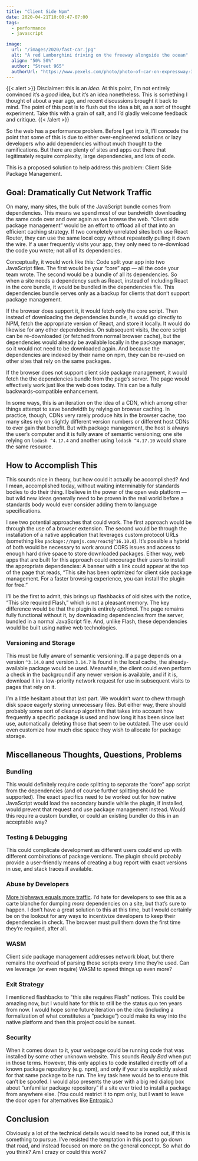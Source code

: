 ```yaml
---
title: "Client Side Npm"
date: 2020-04-21T10:00:47-07:00
tags:
  - performance
  - javascript

image:
  url: "/images/2020/fast-car.jpg"
  alt: "A red Lamborghini driving on the freeway alongside the ocean"
  align: "50% 50%"
  author: "Street 965"
  authorUrl: "https://www.pexels.com/photo/photo-of-car-on-expressway-3422964/"
---
```



{{< alert >}}
Disclaimer: this is an _idea_.
At this point, I’m not entirely convinced it’s a _good_ idea, but it’s an idea nonetheless.
This is something I thought of about a year ago, and recent discussions brought it back to mind.
The point of this post is to flush out the idea a bit, as a sort of thought experiment.
Take this with a grain of salt, and I’d gladly welcome feedback and critique.
{{< /alert >}}

So the web has a performance problem.
Before I get into it, I’ll concede the point that some of this is due to either over-engineered solutions or lazy developers who add dependencies without much thought to the ramifications.
But there are plenty of sites and apps out there that legitimately require complexity, large dependencies, and lots of code.

This is a proposed solution to help address this problem: Client Side Package Management.

## Goal: Dramatically Cut Network Traffic

On many, many sites, the bulk of the JavaScript bundle comes from dependencies.
This means we spend most of our bandwidth downloading the same code over and over again as we browse the web.
“Client side package management” would be an effort to offload all of that into an efficient caching strategy.
If two completely unrelated sites both use React Router, they can use the same local copy without repeatedly pulling it down the wire.
If a user frequently visits your app, they only need to re-download the code you wrote; not all of its dependencies.

Conceptually, it would work like this:
Code split your app into two JavaScript files. The first would be your “core” app — all the code your team wrote. The second would be a bundle of all its dependencies.
So when a site needs a dependency such as React, instead of including React in the core bundle, it would be bundled in the dependencies file.
This dependencies bundle serves only as a backup for clients that don’t support package management.

If the browser does support it, it would fetch only the core script.
Then instead of downloading the dependencies bundle, it would go directly to NPM, fetch the appropriate version of React, and store it locally.
It would do likewise for any other dependencies.
On subsequent visits, the core script can be re-downloaded (or fetched from normal browser cache), but the dependencies would already be available locally in the package manager, so it would not need to be downloaded again.
And because the dependencies are indexed by their name on npm, they can be re-used on other sites that rely on the same packages.

If the browser does not support client side package management, it would fetch the the dependencies bundle from the page’s server.
The page would effectively work just like the web does today.
This can be a fully backwards-compatible enhancement.

In some ways, this is an iteration on the idea of a CDN, which among other things attempt to save bandwidth by relying on browser caching.
In practice, though, CDNs very rarely produce hits in the browser cache;
too many sites rely on slightly different version numbers or different host CDNs to ever gain that benefit.
But with package management, the host is always the user’s computer and it is fully aware of semantic versioning;
one site relying on `lodash ^4.17.4` and another using `lodash ^4.17.10` would share the same resource.

## How to Accomplish This

This sounds nice in theory, but how could it actually be accomplished? And I mean, accomplished today, without waiting interminably for standards bodies to do their thing. I believe in the power of the open web platform — but wild new ideas generally need to be proven in the real world before a standards body would ever consider adding them to language specifications.

I see two potential approaches that could work.
The first approach would be through the use of a browser extension.
The second would be through the installation of a native application that leverages custom protocol URLs (something like `package://npmjs.com/react@^16.10.0`).
It’s possible a hybrid of both would be necessary to work around CORS issues and access to enough hard drive space to store downloaded packages.
Either way, web apps that are built for this approach could encourage their users to install the appropriate dependencies:
A banner with a link could appear at the top of the page that reads,
“This site has been optimized for client side package management. For a faster browsing experience, you can install the plugin for free.”

I’ll be the first to admit, this brings up flashbacks of old sites with the notice, “This site required Flash,” which is not a pleasant memory.
The key difference would be that the plugin is entirely _optional_.
The page remains fully functional without it, by downloading dependencies from the server, bundled in a normal JavaScript file.
And, unlike Flash, these dependencies would be built using native web technologies.

### Versioning and Storage

This must be fully aware of semantic versioning.
If a page depends on a version `^3.14.0` and version `3.14.7` is found in the local cache, the already-available package would be used.
Meanwhile, the client could even perform a check in the background if any newer version is available, and if it is, download it in a low-priority network request for use in subsequent visits to pages that rely on it.

I’m a little hesitant about that last part.
We wouldn’t want to chew through disk space eagerly storing unnecessary files.
But either way, there should probably some sort of cleanup algorithm that takes into account how frequently a specific package is used and how long it has been since last use, automatically deleting those that seem to be outdated.
The user could even customize how much disc space they wish to allocate for package storage.

## Miscellaneous Thoughts, Questions, Problems

### Bundling
This would definitely require code splitting to separate the “core” app script from the dependencies (and of course further splitting should be supported).
The exact specifics need to be worked out for how native JavaScript would load the secondary bundle while the plugin, if installed, would prevent that request and use package management instead.
Would this require a custom bundler, or could an existing bundler do this in an acceptable way?

### Testing & Debugging
This could complicate development as different users could end up with different combinations of package versions.
The plugin should probably provide a user-friendly means of creating a bug report with exact versions in use, and stack traces if available.

### Abuse by Developers
[More highways equals more traffic](https://usa.streetsblog.org/2017/06/21/the-science-is-clear-more-highways-equals-more-traffic-why-are-dots-still-ignoring-it/).
I’d hate for developers to see this as a carte blanche for dumping _more_ dependencies on a site, but that’s sure to happen.
I don’t have a great solution to this at this time, but I would certainly be on the lookout for any ways to incentivize developers to keep their dependencies in check.
The browser must pull them down the first time they’re required, after all.

### WASM
Client side package management addresses network bloat, but there remains the overhead of parsing those scripts every time they’re used.
Can we leverage (or even require) WASM to speed things up even more?

### Exit Strategy
I mentioned flashbacks to "this site requires Flash" notices.
This could be amazing now, but I would hate for this to still be the status quo ten years from now.
I would hope some future iteration on the idea (including a formalization of what constitutes a “package”) could make its way into the native platform and then this project could be sunset.

### Security
When it comes down to it, your webpage could be running code that was installed by some other unknown website.
This sounds _Really Bad_ when put in those terms.
However, this only applies to code installed directly off of a known package repository (e.g. npm), and only if your site explicitly asked for that same package to be run.
The key task here would be to ensure this can’t be spoofed.
I would also presents the user with a big red dialog box about “unfamiliar package repository” if a site ever tried to install a package from anywhere else.
(You could restrict it to npm only, but I want to leave the door open for alternatives like [Entropic](https://www.entropic.dev/).)

## Conclusion

Obviously a lot of the technical details would need to be ironed out, if this is something to pursue.
I’ve resisted the temptation in this post to go down that road, and instead focused on more on the general concept.
So what do you think?
Am I crazy or could this work?
